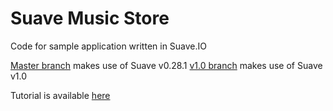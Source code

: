 # Suave Music Store
Code for sample application written in Suave.IO

[Master branch](https://github.com/theimowski/suavemusicstore) makes use of Suave v0.28.1
[v1.0 branch](https://github.com/theimowski/suavemusicstore/tree/v1.0) makes use of Suave v1.0

Tutorial is available [here](https://www.gitbook.com/book/theimowski/suave-music-store)
